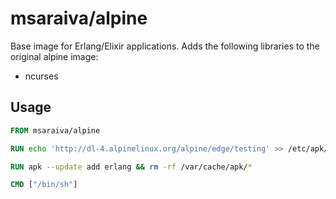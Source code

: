 msaraiva/alpine
=====

Base image for Erlang/Elixir applications. Adds the following libraries to the original alpine image:

- ncurses

## Usage

```Dockerfile
FROM msaraiva/alpine

RUN echo 'http://dl-4.alpinelinux.org/alpine/edge/testing' >> /etc/apk/repositories

RUN apk --update add erlang && rm -rf /var/cache/apk/*

CMD ["/bin/sh"]
```

